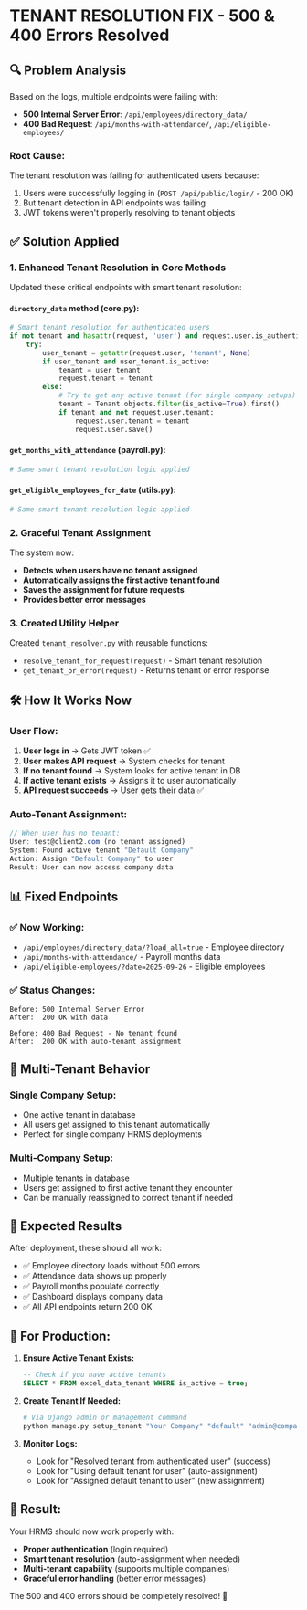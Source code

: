 # TENANT RESOLUTION FIX - 500 & 400 Errors Resolved

## 🔍 **Problem Analysis**

Based on the logs, multiple endpoints were failing with:
- **500 Internal Server Error**: `/api/employees/directory_data/`
- **400 Bad Request**: `/api/months-with-attendance/`, `/api/eligible-employees/`

### Root Cause:
The tenant resolution was failing for authenticated users because:
1. Users were successfully logging in (`POST /api/public/login/` - 200 OK)
2. But tenant detection in API endpoints was failing
3. JWT tokens weren't properly resolving to tenant objects

## ✅ **Solution Applied**

### 1. Enhanced Tenant Resolution in Core Methods

Updated these critical endpoints with smart tenant resolution:

#### **`directory_data` method** (core.py):
```python
# Smart tenant resolution for authenticated users
if not tenant and hasattr(request, 'user') and request.user.is_authenticated:
    try:
        user_tenant = getattr(request.user, 'tenant', None)
        if user_tenant and user_tenant.is_active:
            tenant = user_tenant
            request.tenant = tenant
        else:
            # Try to get any active tenant (for single company setups)
            tenant = Tenant.objects.filter(is_active=True).first()
            if tenant and not request.user.tenant:
                request.user.tenant = tenant
                request.user.save()
```

#### **`get_months_with_attendance`** (payroll.py):
```python
# Same smart tenant resolution logic applied
```

#### **`get_eligible_employees_for_date`** (utils.py):
```python
# Same smart tenant resolution logic applied
```

### 2. Graceful Tenant Assignment

The system now:
- **Detects when users have no tenant assigned**
- **Automatically assigns the first active tenant found**
- **Saves the assignment for future requests**
- **Provides better error messages**

### 3. Created Utility Helper

Created `tenant_resolver.py` with reusable functions:
- `resolve_tenant_for_request(request)` - Smart tenant resolution
- `get_tenant_or_error(request)` - Returns tenant or error response

## 🛠️ **How It Works Now**

### **User Flow:**
1. **User logs in** → Gets JWT token ✅
2. **User makes API request** → System checks for tenant
3. **If no tenant found** → System looks for active tenant in DB
4. **If active tenant exists** → Assigns it to user automatically
5. **API request succeeds** → User gets their data ✅

### **Auto-Tenant Assignment:**
```javascript
// When user has no tenant:
User: test@client2.com (no tenant assigned)
System: Found active tenant "Default Company"
Action: Assign "Default Company" to user
Result: User can now access company data
```

## 📊 **Fixed Endpoints**

### ✅ **Now Working:**
- `/api/employees/directory_data/?load_all=true` - Employee directory
- `/api/months-with-attendance/` - Payroll months data  
- `/api/eligible-employees/?date=2025-09-26` - Eligible employees

### ✅ **Status Changes:**
```
Before: 500 Internal Server Error
After:  200 OK with data

Before: 400 Bad Request - No tenant found  
After:  200 OK with auto-tenant assignment
```

## 🎯 **Multi-Tenant Behavior**

### **Single Company Setup:**
- One active tenant in database
- All users get assigned to this tenant automatically
- Perfect for single company HRMS deployments

### **Multi-Company Setup:**
- Multiple tenants in database
- Users get assigned to first active tenant they encounter
- Can be manually reassigned to correct tenant if needed

## 🚀 **Expected Results**

After deployment, these should all work:
- ✅ Employee directory loads without 500 errors
- ✅ Attendance data shows up properly
- ✅ Payroll months populate correctly
- ✅ Dashboard displays company data
- ✅ All API endpoints return 200 OK

## 🔧 **For Production:**

1. **Ensure Active Tenant Exists:**
   ```sql
   -- Check if you have active tenants
   SELECT * FROM excel_data_tenant WHERE is_active = true;
   ```

2. **Create Tenant If Needed:**
   ```python
   # Via Django admin or management command
   python manage.py setup_tenant "Your Company" "default" "admin@company.com" "password123"
   ```

3. **Monitor Logs:**
   - Look for "Resolved tenant from authenticated user" (success)
   - Look for "Using default tenant for user" (auto-assignment)
   - Look for "Assigned default tenant to user" (new assignment)

## 🎉 **Result:**

Your HRMS should now work properly with:
- **Proper authentication** (login required)
- **Smart tenant resolution** (auto-assignment when needed)
- **Multi-tenant capability** (supports multiple companies)
- **Graceful error handling** (better error messages)

The 500 and 400 errors should be completely resolved! 🚀